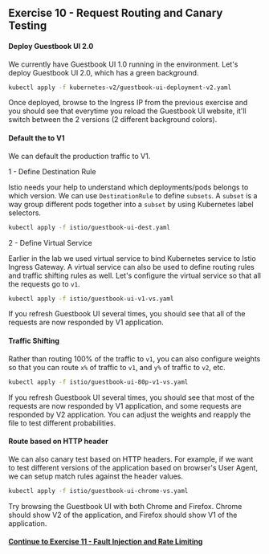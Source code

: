 ## Exercise 10 - Request Routing and Canary Testing

#### Deploy Guestbook UI 2.0

We currently have Guestbook UI 1.0 running in the environment. Let's deploy Guestbook UI 2.0, which has a green background.

```sh
kubectl apply -f kubernetes-v2/guestbook-ui-deployment-v2.yaml
```

Once deployed, browse to the Ingress IP from the previous exercise and you should see that everytime you reload the Guestbook UI website, it'll switch between the 2 versions (2 different background colors).

#### Default the to V1

We can default the production traffic to V1.

1 - Define Destination Rule

Istio needs your help to understand which deployments/pods belongs to which version. We can use `DestinationRule` to define `subsets`. A `subset` is a way group different pods together into a `subset` by using Kubernetes label selectors.

```sh
kubectl apply -f istio/guestbook-ui-dest.yaml
```

2 - Define Virtual Service

Earlier in the lab we used virtual service to bind Kubernetes service to Istio Ingress Gateway. A virtual service can also be used to define routing rules and traffic shifting rules as well. Let's configure the virtual service so that all the requests go to `v1`.

```sh
kubectl apply -f istio/guestbook-ui-v1-vs.yaml
```

If you refresh Guestbook UI several times, you should see that all of the requests are now responded by V1 application.

#### Traffic Shifting

Rather than routing 100% of the traffic to `v1`, you can also configure weights so that you can route `x%` of traffic to `v1`, and `y%` of traffic to `v2`, etc.

```sh
kubectl apply -f istio/guestbook-ui-80p-v1-vs.yaml
```

If you refresh Guestbook UI several times, you should see that most of the requests are now responded by V1 application, and some requests are responded by V2 application. You can adjust the weights and reapply the file to test different probabilities.

#### Route based on HTTP header

We can also canary test based on HTTP headers. For example, if we want to test different versions of the application based on browser's User Agent, we can setup match rules against the header values.

```sh
kubectl apply -f istio/guestbook-ui-chrome-vs.yaml
```

Try browsing the Guestbook UI with both Chrome and Firefox. Chrome should show V2 of the application, and Firefox should show V1 of the application.

#### [Continue to Exercise 11 - Fault Injection and Rate Limiting](../exercise-11/README.md)
